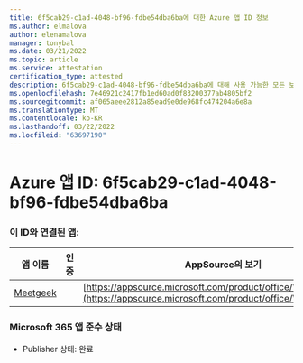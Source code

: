```yaml
---
title: 6f5cab29-c1ad-4048-bf96-fdbe54dba6ba에 대한 Azure 앱 ID 정보
ms.author: elmalova
author: elenamalova
manager: tonybal
ms.date: 03/21/2022
ms.topic: article
ms.service: attestation
certification_type: attested
description: 6f5cab29-c1ad-4048-bf96-fdbe54dba6ba에 대해 사용 가능한 모든 보안 및 규정 준수 정보
ms.openlocfilehash: 7e46921c2417fb1ed60ad0f83200377ab4805bf2
ms.sourcegitcommit: af065aeee2812a85ead9e0de968fc474204a6e8a
ms.translationtype: MT
ms.contentlocale: ko-KR
ms.lasthandoff: 03/22/2022
ms.locfileid: "63697190"
---
```

# <a name="azure-app-id-6f5cab29-c1ad-4048-bf96-fdbe54dba6ba"></a>Azure 앱 ID: 6f5cab29-c1ad-4048-bf96-fdbe54dba6ba


### <a name="apps-associated-with-this-id"></a>이 ID와 연결된 앱:
| **앱 이름** | **인증** | **AppSource의 보기** |
|--------------|---------------|-----------------------|
| [Meetgeek](../forward/WA200003720.md) |  | [https://appsource.microsoft.com/product/office/WA200003720](https://appsource.microsoft.com/product/office/WA200003720) |

### <a name="microsoft-365-app-compliance-status"></a>Microsoft 365 앱 준수 상태
- Publisher 상태: 완료
